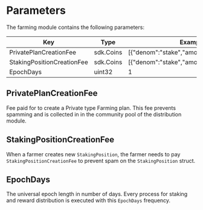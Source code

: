 <!-- order: 8 -->

# Parameters

The farming module contains the following parameters:

| Key                        | Type      | Example                                  |
| -------------------------- | --------- | ---------------------------------------- |
| PrivatePlanCreationFee     | sdk.Coins | [{"denom":"stake","amount":"100000000"}] |
| StakingPositionCreationFee | sdk.Coins | [{"denom":"stake","amount":"100000"}]    |
| EpochDays                  | uint32    | 1                                        |

## PrivatePlanCreationFee

Fee paid for to create a Private type Farming plan. This fee prevents spamming and is collected in in the community pool of the distribution module.

## StakingPositionCreationFee

When a farmer creates new `StakingPosition`, the farmer needs to pay `StakingPositionCreationFee` to prevent spam on the `StakingPosition` struct.

## EpochDays

The universal epoch length in number of days. Every process for staking and reward distribution is executed with this `EpochDays` frequency.
